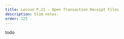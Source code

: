 ```yaml
---
title: Lesson P.21 - Open Transaction Receipt Files
description: Slim notes.
order: 125
---
```


todo


